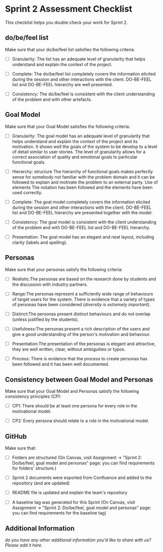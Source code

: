 # Sprint 2 Assessment Checklist
This checklist helps you double check your work for Sprint 2. 


## do/be/feel list
Make sure that your do/be/feel list satisfies the following criteria:

- [ ] Granularity: The list has an adequate level of granularity that helps understand and explain the context of the project. 
- [ ] Complete: The do/be/feel list completely covers the information elicited during the session and other interactions with the client. DO-BE-FEEL list and DO-BE-FEEL hierarchy are well presented. 
- [ ] Consistency: The do/be/feel is consistent with the client understanding of the problem and with other artefacts. 
    

## Goal Model
Make sure that your Goal Model satisfies the following criteria:

- [ ] Granularity: The goal model has an adequate level of granularity that helps understand and explain the context of the project and its motivation. It shows well the goals of the system to be develop to a level of detail similar to user stories. The level of granularity allows for a correct association of quality and emotional goals to particular functional goals.
- [ ] Hierarchy: structure The hierarchy of functional goals makes perfectly sense for somebody not familiar with the problem domain and it can be followed to explain and motivate the problem to an external party. Use of elements The notation has been followed and the elements have been used correctly.
- [ ] Complete: The goal model completely covers the information elicited during the session and other interactions with the client. DO-BE-FEEL list and DO-BE-FEEL hierarchy are presented together with the model.
- [ ] Consistency: The goal model is consistent with the client understanding of the problem and with DO-BE-FEEL list and DO-BE-FEEL hierarchy.
- [ ] Presentation: The goal model has an elegant and neat layout, including clarity (labels and spelling).



## Personas
Make sure that your personas satisfy the following criteria:

- [ ] Realistic:The personas are based on the research done by students and the discussion with industry partners. 
- [ ] Range:The personas represent a sufficiently wide range of behaviours of target users for the system. There is evidence that a variety of types of personas have been considered (*diversity is extremely important*). 
- [ ] Distinct:The personas present distinct behaviours and do not overlap (unless justified by the students). 
- [ ] Usefulness:The personas present a rich description of the users and give a good understanding of the person's motivation and behaviour. 
- [ ] Presentation:The presentation of the personas is elegant and attractive, they are well written, clear, without ambiguities or typos. 
- [ ] Process: There is evidence that the process to create personas has been followed and it has been well documented.


## Consistency between Goal Model and Personas
Make sure that your Goal Model and Personas satisfy the following consistency principles (CP):
  - [ ] CP1: There should be at least one persona for every role in the motivational model.
  - [ ] CP2: Every persona should relate to a role in the motivational model.



## GitHub
Make sure that: 

- [ ] Folders are structured (On Canvas, visit Assignment -> "Sprint 2: Do/be/feel, goal model and personas" page: you can find requirements for folders' structure.)
- [ ] Sprint 2 documents were exported from Confluence and added to the repository (and are updated)
- [ ] README file is updated and explain the team's repository
- [ ] A baseline tag was generated for this Sprint (On Canvas, visit Assignment -> "Sprint 2: Do/be/feel, goal model and personas" page: you can find requirements for the baseline tag)


## Additional Information

*do you have any other additional information you'd like to share with us? Please add it here.*
